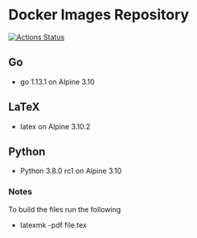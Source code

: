 # Docker Images Repository
[![Actions Status](https://github.com/jmuldoon/docker/workflows/Build%20and%20Publish/badge.svg)](https://github.com/jmuldoon/docker/actions)

## Go

- go 1.13.1 on Alpine 3.10

## LaTeX

- latex on Alpine 3.10.2

## Python

- Python 3.8.0 rc1 on Alpine 3.10

### Notes

To build the files run the following

- latexmk -pdf file.tex